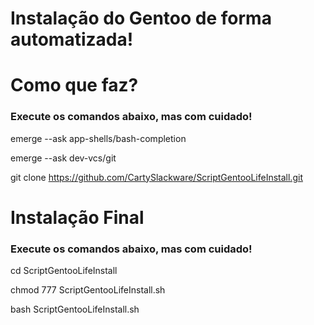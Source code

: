 # Instalação do Gentoo de forma automatizada!

# Como que faz?
### Execute os comandos abaixo, mas com cuidado!

emerge --ask app-shells/bash-completion

emerge --ask dev-vcs/git

git clone https://github.com/CartySlackware/ScriptGentooLifeInstall.git

# Instalação Final
###  Execute os comandos abaixo, mas com cuidado!

cd ScriptGentooLifeInstall

chmod 777 ScriptGentooLifeInstall.sh

bash ScriptGentooLifeInstall.sh

